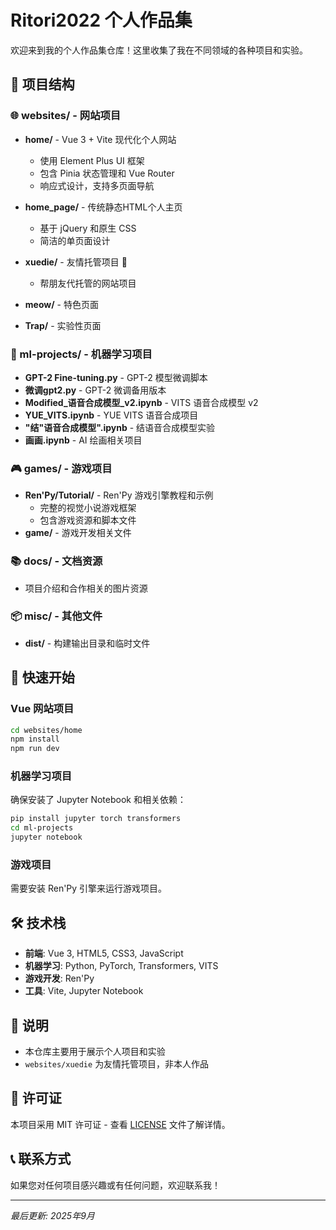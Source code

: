 # Ritori2022 个人作品集

欢迎来到我的个人作品集仓库！这里收集了我在不同领域的各种项目和实验。

## 📁 项目结构

### 🌐 websites/ - 网站项目
- **home/** - Vue 3 + Vite 现代化个人网站
  - 使用 Element Plus UI 框架
  - 包含 Pinia 状态管理和 Vue Router
  - 响应式设计，支持多页面导航
  
- **home_page/** - 传统静态HTML个人主页
  - 基于 jQuery 和原生 CSS
  - 简洁的单页面设计
  
- **xuedie/** - 友情托管项目 🤝
  - 帮朋友代托管的网站项目
  
- **meow/** - 特色页面
- **Trap/** - 实验性页面

### 🤖 ml-projects/ - 机器学习项目
- **GPT-2 Fine-tuning.py** - GPT-2 模型微调脚本
- **微调gpt2.py** - GPT-2 微调备用版本
- **Modified_语音合成模型_v2.ipynb** - VITS 语音合成模型 v2
- **YUE_VITS.ipynb** - YUE VITS 语音合成项目
- **"结"语音合成模型".ipynb** - 结语音合成模型实验
- **画画.ipynb** - AI 绘画相关项目

### 🎮 games/ - 游戏项目
- **Ren'Py/Tutorial/** - Ren'Py 游戏引擎教程和示例
  - 完整的视觉小说游戏框架
  - 包含游戏资源和脚本文件
- **game/** - 游戏开发相关文件

### 📚 docs/ - 文档资源
- 项目介绍和合作相关的图片资源

### 📦 misc/ - 其他文件
- **dist/** - 构建输出目录和临时文件

## 🚀 快速开始

### Vue 网站项目
```bash
cd websites/home
npm install
npm run dev
```

### 机器学习项目
确保安装了 Jupyter Notebook 和相关依赖：
```bash
pip install jupyter torch transformers
cd ml-projects
jupyter notebook
```

### 游戏项目
需要安装 Ren'Py 引擎来运行游戏项目。

## 🛠️ 技术栈

- **前端**: Vue 3, HTML5, CSS3, JavaScript
- **机器学习**: Python, PyTorch, Transformers, VITS
- **游戏开发**: Ren'Py
- **工具**: Vite, Jupyter Notebook

## 📝 说明

- 本仓库主要用于展示个人项目和实验
- `websites/xuedie` 为友情托管项目，非本人作品

## 📄 许可证

本项目采用 MIT 许可证 - 查看 [LICENSE](LICENSE) 文件了解详情。

## 📞 联系方式

如果您对任何项目感兴趣或有任何问题，欢迎联系我！

---
*最后更新: 2025年9月*